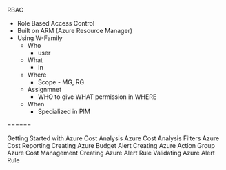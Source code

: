 RBAC
- Role Based Access Control
- Built on ARM (Azure Resource Manager)
- Using W-Family
  - Who
    - user 
  - What
    - In 
  - Where
    - Scope - MG, RG
  - Assignmnet 
    - WHO to give WHAT permission in WHERE 
  - When
    - Specialized in PIM



======


Getting Started with Azure Cost Analysis 
Azure Cost Analysis Filters 
Azure Cost Reporting 
Creating Azure Budget Alert
Creating Azure Action Group 
Azure Cost Management 
Creating Azure Alert Rule 
Validating Azure Alert Rule